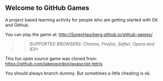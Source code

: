 ## Welcome to GitHub Games

A project based learning activity for people who are getting started with Git and GitHub.

You can play the game at: http://SorenHaurberg.github.io/github-games/

>> _*SUPPORTED BROWSERS*: Chrome, Firefox, Safari, Opera and IE9+_

This fun open source game was cloned from: https://github.com/jakesgordon/javascript-tetris

You should always branch dummy. But sometimes a little cheating is ok.
